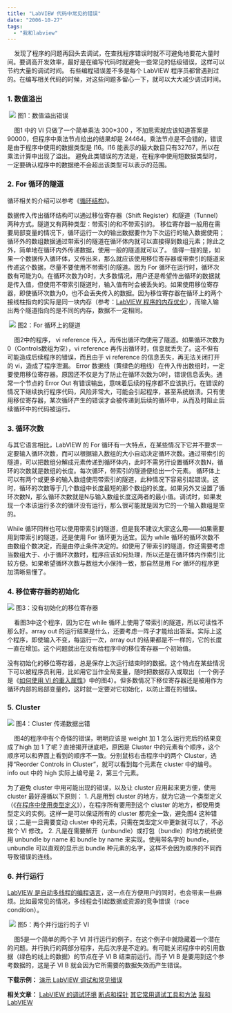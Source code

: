 ```yaml
---
title: "LabVIEW 代码中常见的错误"
date: "2006-10-27"
tags: 
  - "我和labview"
---
```


    发现了程序的问题再回头去调试，在查找程序错误时就不可避免地要花大量时间。要调高开发效率，最好是在编写代码时就避免一些常见的低级错误，这样可以节约大量的调试时间。 有些编程错误差不多是每个 LabVIEW 程序员都曾遇到过的。在编写相关代码的时候，对这些问题多留心一下，就可以大大减少调试时间。

### 1\. 数值溢出

 ![](http://tk1.storage.msn.com/x1pxOYwqu4SjF5G0W4dmEwaKLtSa4ws0-_l23pai0BiY4AIavAyXK0mbocOT8x1TkGt-8SNvhP9Ts5Gnz4SiYs_nmr07YUU-p2q182rQmptl366UbNCBfbslXA_b86-IC_7p-i1FDNHHkm0DD_TvZKJ7KFCmYpmzLHP) 图1：数值溢出错误

    图1 中的 VI 只做了一个简单乘法 300\*300 ，不加思索就应该知道答案是 90000，但程序中乘法节点给出的结果却是 24464。乘法节点是不会错的，错误是由于程序中使用的数据类型是 I16。I16 能表示的最大数目只有32767，所以在乘法计算中出现了溢出。 避免此类错误的方法是，在程序中使用短数据类型时，一定要确认程序中的数据绝不会超出该类型可以表示的范围。

### 2\. For 循环的隧道

循环相关的介绍可以参考《[循环结构](http://ruanqizhen.spaces.live.com/blog/cns!5852D4F797C53FB6!2018.entry)》。

数据传入传出循环结构可以通过移位寄存器（Shift Register）和隧道（Tunnel）两种方式。隧道又有两种类型：带索引的和不带索引的。 移位寄存器一般用在需要局部变量的情况下，循环运行一次的输出数据要作为下次运行的输入数据使用；循环外的数组数据通过带索引的隧道在循环体内就可以直接得到数组元素；除此之外，简单地在循环内外传递数据，使用一般的隧道就可以了。 值得一提的是，如果一个数据传入循环体，又传出来，那么就应该使用移位寄存器或带索引的隧道来传递这个数据，尽量不要使用不带索引的隧道。因为 For 循环在运行时，循环次数有可能为0。在循环次数为0时，大多数情况，用户还是希望传出循环的数据就是传入值，但使用不带索引隧道时，输入值有时会被丢失的。如果使用移位寄存器，即使循环次数为0，也不会丢失传入的数据。因为移位寄存器在循环上的两个接线柱指向的实际是同一块内存（参考：[LabVIEW 程序的内存优化](http://ruanqizhen.wordpress.com/2006/07/18/labview-%E7%A8%8B%E5%BA%8F%E7%9A%84%E5%86%85%E5%AD%98%E4%BC%98%E5%8C%96-1/)），而输入输出两个隧道指向的是不同的内存，数据不一定相同。

 ![](http://tkfiles.storage.msn.com/x1pN1mp8dKYgTFV_lNTUY6Fnek8mJX9hlXv32Lo70a5B_zxgltrcBhNTNxH1Xl4xzU4Jl9pbkoTtHg_k802S5yP__5sT0GLYejNw1h-E-bFQU0) 图2：For 循环上的隧道

    图2中的程序， vi reference 传入，再传出循环均使用了隧道。如果循环次数为0（Controls数组为空），vi reference 再传出循环时，信息就丢失了。这不但有可能造成后续程序的错误，而且由于 vi reference 的信息丢失，再无法关闭打开的 vi，造成了程序泄漏。 Error 数据线（黄绿色的粗线）在传入传出数组时，一定要使用移位寄存器。原因还不仅是为了防止在循环次数为0时，错误信息丢失。通常一个节点的 Error Out 有错误输出，意味着后续的程序都不应该执行。在错误的情况下继续执行程序代码，风险非常大，可能会引起程序，甚至系统崩溃。只有使用移位寄存器，某次循环产生的错误才会被传递到后续的循环中，从而及时阻止后续循环中的代码被运行。

### 3\. 循环次数

与其它语言相比，LabVIEW 的 For 循环有一大特点，在某些情况下它并不要求一定要输入循环次数，而可以根据输入数组的大小自动决定循环次数。通过带索引的隧道，可以把数组分解成元素传递到循环体内，此时不需另行设置循环次数N，循环的次数就是数组的长度。每次循环，带索引的隧道便给出一个元素。 循环体上可以有两个或更多的输入数组使用带索引的隧道，此种情况下容易引起错误。这时，循环的次数等于几个数组中长度最短的那个数组的长度。如果另外又设置了循环次数N，那么循环次数就是N与输入数组长度这两者的最小值。调试时，如果发现一个本该运行多次的循环没有运行，那么很可能就是因为它的一个输入数组是空的。

While 循环同样也可以使用带索引的隧道，但是我不建议大家这么用——如果需要用到带索引的隧道，还是使用 For 循环更为适宜。因为 while 循环的循环次数不由数组个数决定，而是由停止条件决定的。如使用了带索引的隧道，你还需要考虑当数组大于、小于循环次数时，程序应该如何处理，所以还是在循环体内作索引比较方便。如果希望循环次数与数组大小保持一致，那自然是用 For 循环的程序更加清晰易懂了。

### 4\. 移位寄存器的初始化

![](http://tkfiles.storage.msn.com/x1pN1mp8dKYgTFV_lNTUY6FnXbNqGwQJTKAHFi0J3Irk0MC_OY0eOBG2jhi9MNHZx3-pzuXRX_DpawmNIMhHcVZeksXfS8l1uyJetUBtCnX1eU) 图3：没有初始化的移位寄存器

    看图3中这个程序，因为它在 while 循环上使用了带索引的隧道，所以可读性不那么好。array out 的运行结果是什么，还要考虑一阵子才能给出答案。实际上这个程序，即使输入不变，每运行一次，array out 的结果都是不一样的，它的长度一直在增加。这个问题就出在没有给程序中的移位寄存器一个初始值。

没有初始化的移位寄存器，总是保存上次运行结束时的数据。这个特点在某些情况下可以被程序员利用，比如用它当作全局变量，随时把数据存入或取出（一个例子是《[如何使用 VI 的重入属性](http://ruanqizhen.wordpress.com/2006/07/19/%E5%A6%82%E4%BD%95%E4%BD%BF%E7%94%A8-vi-%E7%9A%84%E9%87%8D%E5%85%A5%E5%B1%9E%E6%80%A7%EF%BC%88reentrant%EF%BC%89/)》中的图4）。但多数情况下移位寄存器还是被用作为循环内部的局部变量的，这时就一定要对它初始化，以防止潜在的错误。

### 5\. Cluster

![](http://tk1.storage.msn.com/x1pxOYwqu4SjF5G0W4dmEwaKLtSa4ws0-_l23pai0BiY4CAkuN5DtlyPD6-D1ynMefVJKdZbVq4CpdYecsryiqXL7FZ4WKpFgE814Ymv8Rn5ui-uoiGtnBNl2MFEhkqCkn_zJ1K8Kelf8iTpqT6ancidAzApy92Nyc_) 图4：Cluster 传递数据出错

    图4的程序中有个奇怪的错误，明明应该是 weight 加 1 怎么运行完后的结果变成了high 加 1 了呢？直接揭开谜底吧，原因是 Cluster 中的元素有个顺序，这个顺序可以和界面上看到的顺序不一致。分别鼠标右击程序中的两个 Cluster，选择“Reorder Controls in Cluster”，就可以看到每个元素在 cluster 中的编号。info out 中的 high 实际上编号是 2，第三个元素。

为了避免 cluster 中用可能出现的错误，以及让 cluster 应用起来更方便，使用 cluster 最好遵循以下原则： 1. 凡是用到 cluster 的地方，就为它造一个类型定义（《[在程序中使用类型定义](http://ruanqizhen.wordpress.com/2006/11/15/%e5%9c%a8%e7%a8%8b%e5%ba%8f%e4%b8%ad%e4%bd%bf%e7%94%a8%e7%b1%bb%e5%9e%8b%e5%ae%9a%e4%b9%89%ef%bc%88type-def%ef%bc%89/)》），在程序所有要用到这个 cluster 的地方，都使用类型定义的实例。这样一是可以保证所有的 cluster 都完全一致，避免图4 这种错误；二是一旦需要变动 cluster 中的元素，只需在类型定义中更新就可以了，不必挨个 VI 修改。 2. 凡是在需要解开（unbundle）或打包（bundle）的地方统统使用 unbundle by name 和 bundle by name 来实现。使用带名字的 bundle，unbundle 可以直观的显示出 bundle 种元素的名字，这样不会因为顺序的不同而导致错误的连线。

### 6\. 并行运行

[LabVIEW 是自动多线程的编程语言](http://ruanqizhen.spaces.live.com/blog/cns!5852D4F797C53FB6!1494.entry)，这一点在方便用户的同时，也会带来一些麻烦。比如最常见的情况，多线程会引起数据或资源的竞争错误（race condition）。

 ![](http://tkfiles.storage.msn.com/x1pN1mp8dKYgTFV_lNTUY6FnXbNqGwQJTKAUlmOnKE83SHlbvU90KEkvI3cwcdt5viJOCFNjWuSmdVm4_vzIjw8cIhA3hOnghFy7oRpI8oaIvU) 图5：两个并行运行的子 VI

    图5是一个简单的两个子 VI 并行运行的例子，在这个例子中就隐藏着一个潜在的问题。并行执行的两部分程序，先后次序是不定的。有可能关闭程序中的引用数据（绿色的线上的数据）的节点在子 VI B 结束前运行。而子 VI B 是要用到这个参考数据的，这是子 VI B 就会因为它所需要的数据失效而产生错误。

**下载示例：** [演示 LabVIEW 调试和常见错误](http://ruanqizhen.googlepages.com/DemoDebug.7z)

**相关文章：** [LabVIEW 的调试环境](http://ruanqizhen.wordpress.com/2006/09/11/labview-%e7%9a%84%e8%b0%83%e8%af%95%e7%8e%af%e5%a2%83/) [断点和探针](http://ruanqizhen.wordpress.com/2006/09/13/%e6%96%ad%e7%82%b9%e5%92%8c%e6%8e%a2%e9%92%88/) [其它常用调试工具和方法](http://ruanqizhen.wordpress.com/2006/09/29/%e5%85%b6%e5%ae%83%e5%b8%b8%e7%94%a8%e8%b0%83%e8%af%95%e5%b7%a5%e5%85%b7%e5%92%8c%e6%96%b9%e6%b3%95/) [我和 LabVIEW](http://ruanqizhen.wordpress.com/2005/11/07/%E6%88%91%E5%92%8C-labview/)
